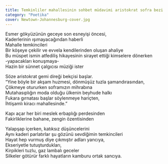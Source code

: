 ```yaml
---
title: Temkinliler mahallesinin sohbet müdavimi aristokrat sofra bezi
category: "Poetika"
cover: Newtown-Johannesburg-cover.jpg
---
```


Esmer gökyüzünün geceye son esneyişi öncesi,<br/>
Kaderlerinin ışımayacağından haberli<br/>
Mahalle temkincileri<br/>
Bir köşeye çekilir ve evvela kendilerinden oluşan ahaliye<br/>
Bu müspet ismin atfediliş hikayesinin sirayet ettiği kimselere dönerken<br/>
-yapacakları konuşmaya-<br/>
Hazin bir sünnet çalgıcısı müziği ister<br/>

Söze aristokrat gemi direği bekçisi başlar.<br/>
“Yine böyle bir akşam huzmesi, dönmüşüz tuzla şamandırasından,<br/>
Çökmeye otururken soframızın mihrabına<br/>
Mutahasıplığın moda olduğu ülkenin beyhude halkı<br/>
Fukara gırnatası başlar söylenmeye hariçten,<br/>
İhtişamlı kiracı mahallesinde.”<br/>

Kapı açar her biri meslek erbaplığı perdesinden<br/>
Fakirliklerine bahane, zengin özentisinden<br/>

Yalapşap içerken, katıksız düşüncelerini<br/>
Aynı kaderi parlatırlar şu gözünü sevdiğimin temkincileri<br/>
Hayat hep vurmuş diye çıkmıştır adları yancıya,<br/>
Ekseriyetle tutuşturdukları,<br/>
Kirpikleri tuzlu, gaz lambalı geceler<br/>
Silkeler götürür farklı hayatların kamburu ortak sancıya.<br/>
